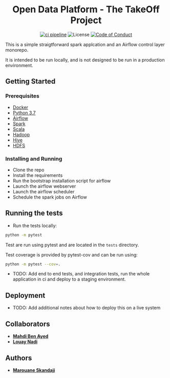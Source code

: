 <div style="text-align: center;">

# Open Data Platform - The TakeOff Project

[![ci pipeline](https://github.com/marouenes/odp-take-off/actions/workflows/ci.yml/badge.svg)](https://github.com/marouenes/odp-take-off/actions/workflows/ci.yml)
![License](https://img.shields.io/badge/license-MIT-yellow.svg)
[![Code of Conduct](https://img.shields.io/badge/code%20of-conduct-ff69b4.svg?style=flat)](https://github.com/marouenes/take-off/blob/main/CONTRIBUTING.md)

</div>

This is a simple straigtforward spark applcation and an Airflow control layer monorepo.

It is intended to be run locally, and is not designed to be run in a production environment.

## Getting Started

### Prerequisites

* [Docker](https://www.docker.com/)
* [Python 3.7](https://www.python.org/downloads/release/python-370/)
* [Airflow](https://airflow.apache.org/)
* [Spark](https://spark.apache.org/)
* [Scala](https://www.scala-lang.org/)
* [Hadoop](https://hadoop.apache.org/)
* [Hive](https://hive.apache.org/)
* [HDFS](https://hadoop.apache.org/docs/r1.2.1/hdfs_design.html)

### Installing and Running

* Clone the repo
* Install the requirements
* Run the bootstrap installation script for airflow
* Launch the airflow webserver
* Launch the airflow scheduler
* Schedule the spark jobs on Airflow

## Running the tests

* Run the tests locally:

```bash
python -m pytest
```

Test are run using pytest and are located in the `tests` directory.

Test coverage is provided by pytest-cov and can be run using:

```bash
python -m pytest --cov=.
```

* TODO: Add end to end tests, and integration tests, run the whole application
in ci and deploy to a staging environment.

## Deployment

* TODO: Add additional notes about how to deploy this on a live system

## Collaborators

* [**Mahdi Ben Ayed**](https://github.com/BenAyedMehdi)
* [**Louay Nadi**](https://github.com/louay321)

## Authors

* [**Marouane Skandaji**](https://github.com/marouenes)
